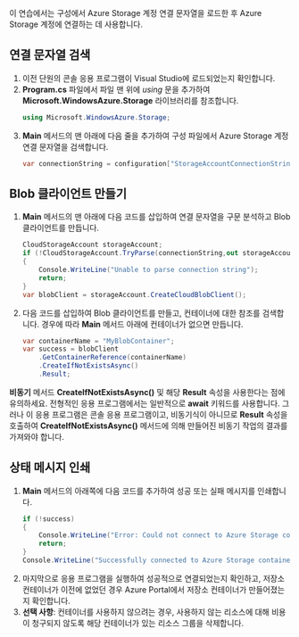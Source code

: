 이 연습에서는 구성에서 Azure Storage 계정 연결 문자열을 로드한 후 Azure Storage 계정에 연결하는 데 사용합니다.

## <a name="retrieve-the-connection-string"></a>연결 문자열 검색

1. 이전 단원의 콘솔 응용 프로그램이 Visual Studio에 로드되었는지 확인합니다.
1. **Program.cs** 파일에서 파일 맨 위에 *using* 문을 추가하여 **Microsoft.WindowsAzure.Storage** 라이브러리를 참조합니다.
    ```csharp
    using Microsoft.WindowsAzure.Storage;
    ```
1. **Main** 메서드의 맨 아래에 다음 줄을 추가하여 구성 파일에서 Azure Storage 계정 연결 문자열을 검색합니다.
    ```csharp
    var connectionString = configuration["StorageAccountConnectionString"];
    ```

## <a name="create-a-blob-client"></a>Blob 클라이언트 만들기

1. **Main** 메서드의 맨 아래에 다음 코드를 삽입하여 연결 문자열을 구문 분석하고 Blob 클라이언트를 만듭니다.
    ```csharp
    CloudStorageAccount storageAccount;
    if (!CloudStorageAccount.TryParse(connectionString,out storageAccount))
    {
        Console.WriteLine("Unable to parse connection string");
        return;
    }
    var blobClient = storageAccount.CreateCloudBlobClient();
    ```
1. 다음 코드를 삽입하여 Blob 클라이언트를 만들고, 컨테이너에 대한 참조를 검색합니다. 경우에 따라 **Main** 메서드 아래에 컨테이너가 없으면 만듭니다.
    ```csharp
    var containerName = "MyBlobContainer";
    var success = blobClient
        .GetContainerReference(containerName)
        .CreateIfNotExistsAsync()
        .Result;
    ```

  **비동기** 메서드 **CreateIfNotExistsAsync()** 및 해당 **Result** 속성을 사용한다는 점에 유의하세요. 전형적인 응용 프로그램에서는 일반적으로 **await** 키워드를 사용합니다. 그러나 이 응용 프로그램은 콘솔 응용 프로그램이고, 비동기식이 아니므로 **Result** 속성을 호출하여 **CreateIfNotExistsAsync()** 메서드에 의해 만들어진 비동기 작업의 결과를 가져와야 합니다.

## <a name="print-a-status-message"></a>상태 메시지 인쇄

1. **Main** 메서드의 아래쪽에 다음 코드를 추가하여 성공 또는 실패 메시지를 인쇄합니다.
    ```csharp
    if (!success)
    {
        Console.WriteLine("Error: Could not connect to Azure Storage container");
        return;
    }
    Console.WriteLine("Successfully connected to Azure Storage container");
    ```
1. 마지막으로 응용 프로그램을 실행하여 성공적으로 연결되었는지 확인하고, 저장소 컨테이너가 이전에 없었던 경우 Azure Portal에서 저장소 컨테이너가 만들어졌는지 확인합니다.
1. **선택 사항**: 컨테이너를 사용하지 않으려는 경우, 사용하지 않는 리소스에 대해 비용이 청구되지 않도록 해당 컨테이너가 있는 리소스 그룹을 삭제합니다.


